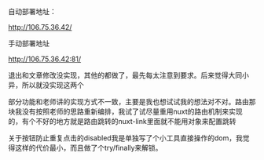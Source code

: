自动部署地址：

http://106.75.36.42/

手动部署地址

http://106.75.36.42:81/

退出和文章修改没实现，其他的都做了，最先每太注意到要求。后来觉得大同小异，所以就没实现这两个

部分功能和老师讲的实现方式不一致，主要是我也想试试我的想法对不对。路由那块我没有按照老师的思路重新编排，我试了试尽量重用nuxt的路由机制来实现的，有个不好的地方就是路由跳转的nuxt-link里面就不能用对象来配置跳转

关于按钮防止重复点击的disabled我是单独写了个小工具直接操作的dom，我觉得这样的代价最小，而且做了个try/finally来解锁。

